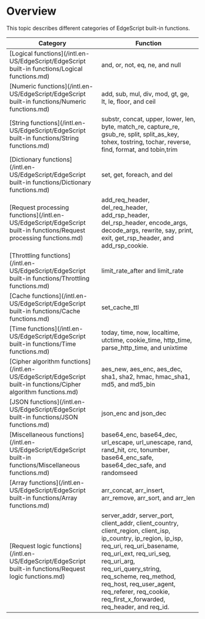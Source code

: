 # Overview

This topic describes different categories of EdgeScript built-in functions.

|Category|Function|
|--------|--------|
|[Logical functions](/intl.en-US/EdgeScript/EdgeScript built-in functions/Logical functions.md)|and, or, not, eq, ne, and null|
|[Numeric functions](/intl.en-US/EdgeScript/EdgeScript built-in functions/Numeric functions.md)|add, sub, mul, div, mod, gt, ge, lt, le, floor, and ceil|
|[String functions](/intl.en-US/EdgeScript/EdgeScript built-in functions/String functions.md)|substr, concat, upper, lower, len, byte, match\_re, capture\_re, gsub\_re, split, split\_as\_key, tohex, tostring, tochar, reverse, find, format, and tobin,trim|
|[Dictionary functions](/intl.en-US/EdgeScript/EdgeScript built-in functions/Dictionary functions.md)|set, get, foreach, and del|
|[Request processing functions](/intl.en-US/EdgeScript/EdgeScript built-in functions/Request processing functions.md)|add\_req\_header, del\_req\_header, add\_rsp\_header, del\_rsp\_header, encode\_args, decode\_args, rewrite, say, print, exit, get\_rsp\_header, and add\_rsp\_cookie.|
|[Throttling functions](/intl.en-US/EdgeScript/EdgeScript built-in functions/Throttling functions.md)|limit\_rate\_after and limit\_rate|
|[Cache functions](/intl.en-US/EdgeScript/EdgeScript built-in functions/Cache functions.md)|set\_cache\_ttl|
|[Time functions](/intl.en-US/EdgeScript/EdgeScript built-in functions/Time functions.md)|today, time, now, localtime, utctime, cookie\_time, http\_time, parse\_http\_time, and unixtime|
|[Cipher algorithm functions](/intl.en-US/EdgeScript/EdgeScript built-in functions/Cipher algorithm functions.md)|aes\_new, aes\_enc, aes\_dec, sha1, sha2, hmac, hmac\_sha1, md5, and md5\_bin|
|[JSON functions](/intl.en-US/EdgeScript/EdgeScript built-in functions/JSON functions.md)|json\_enc and json\_dec|
|[Miscellaneous functions](/intl.en-US/EdgeScript/EdgeScript built-in functions/Miscellaneous functions.md)|base64\_enc, base64\_dec, url\_escape, url\_unescape, rand, rand\_hit, crc, tonumber, base64\_enc\_safe, base64\_dec\_safe, and randomseed|
|[Array functions](/intl.en-US/EdgeScript/EdgeScript built-in functions/Array functions.md)|arr\_concat, arr\_insert, arr\_remove, arr\_sort, and arr\_len|
|[Request logic functions](/intl.en-US/EdgeScript/EdgeScript built-in functions/Request logic functions.md)|server\_addr, server\_port, client\_addr, client\_country, client\_region, client\_isp, ip\_country, ip\_region, ip\_isp, req\_uri, req\_uri\_basename, req\_uri\_ext, req\_uri\_seg, req\_uri\_arg, req\_uri\_query\_string, req\_scheme, req\_method, req\_host, req\_user\_agent, req\_referer, req\_cookie, req\_first\_x\_forwarded, req\_header, and req\_id.|

